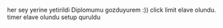 her sey yerine yetirildi
Diplomumu gozduyurem :))
click limit elave olundu.
timer elave olundu
setup quruldu
